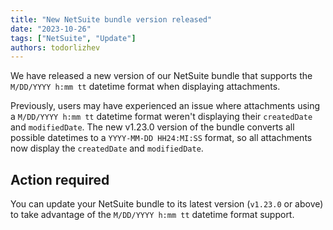 ```yaml
---
title: "New NetSuite bundle version released"
date: "2023-10-26"
tags: ["NetSuite", "Update"]
authors: todorlizhev
---
```


We have released a new version of our NetSuite bundle that supports the `M/DD/YYYY h:mm tt` datetime format when displaying attachments.

<!--truncate-->

Previously, users may have experienced an issue where attachments using a `M/DD/YYYY h:mm tt` datetime format weren't displaying their `createdDate` and `modifiedDate`. The new v1.23.0 version of the bundle converts all possible datetimes to a `YYYY-MM-DD HH24:MI:SS` format, so all attachments now display the `createdDate` and `modifiedDate`.

## Action required

You can update your NetSuite bundle to its latest version (`v1.23.0` or above) to take advantage of the `M/DD/YYYY h:mm tt` datetime format support.
